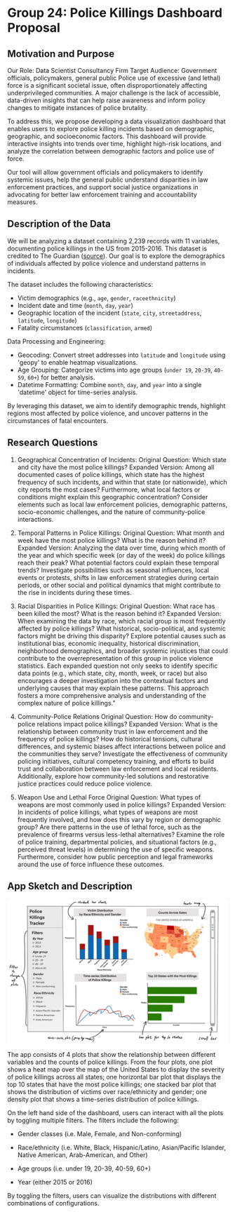 # Group 24: Police Killings Dashboard Proposal

## Motivation and Purpose

Our Role: Data Scientist Consultancy Firm Target Audience: Government
officials, policymakers, general public Police use of excessive (and
lethal) force is a significant societal issue, often disproportionately
affecting underprivileged communities. A major challenge is the lack of
accessible, data-driven insights that can help raise awareness and
inform policy changes to mitigate instances of police brutality.

To address this, we propose developing a data visualization dashboard
that enables users to explore police killing incidents based on
demographic, geographic, and socioeconomic factors. This dashboard will
provide interactive insights into trends over time, highlight high-risk
locations, and analyze the correlation between demographic factors and
police use of force.

Our tool will allow government officials and policymakers to identify
systemic issues, help the general public understand disparities in law
enforcement practices, and support social justice organizations in
advocating for better law enforcement training and accountability
measures.

## Description of the Data

We will be analyzing a dataset containing 2,239 records with 11 variables, documenting police killings in the US from 2015-2016. This dataset is credited to The Guardian ([source](http://www.theguardian.com/thecounted)). Our goal is to explore the demographics of individuals affected by police violence and understand patterns in incidents.  

The dataset includes the following characteristics:  

- Victim demographics (e.g., `age`, `gender`, `raceethnicity`)  
- Incident date and time (`month`, `day`, `year`)  
- Geographic location of the incident (`state`, `city`, `streetaddress`, `latitude`, `longitude`)  
- Fatality circumstances (`classification`, `armed`)  

Data Processing and Engineering:  

- Geocoding: Convert street addresses into `latitude` and `longitude` using 'geopy' to enable heatmap visualizations.  
- Age Grouping: Categorize victims into age groups (`under 19`, `20-39`, `40-59`, `60+`) for better analysis.  
- Datetime Formatting: Combine `month`, `day`, and `year` into a single 'datetime' object for time-series analysis.  

By leveraging this dataset, we aim to identify demographic trends, highlight regions most affected by police violence, and uncover patterns in the circumstances of fatal encounters.

## Research Questions
1. Geographical Concentration of Incidents:
Original Question: Which state and city have the most police killings?
Expanded Version: Among all documented cases of police killings, which state has the highest frequency of such incidents, and within that state (or nationwide), which city reports the most cases? Furthermore, what local factors or conditions might explain this geographic concentration? Consider elements such as local law enforcement policies, demographic patterns, socio-economic challenges, and the nature of community-police interactions.

2. Temporal Patterns in Police Killings:
Original Question: What month and week have the most police killings? What is the reason behind it?
Expanded Version: Analyzing the data over time, during which month of the year and which specific week (or day of the week) do police killings reach their peak? What potential factors could explain these temporal trends? Investigate possibilities such as seasonal influences, local events or protests, shifts in law enforcement strategies during certain periods, or other social and political dynamics that might contribute to the rise in incidents during these times.

3. Racial Disparities in Police Killings:
Original Question: What race has been killed the most? What is the reason behind it?
Expanded Version: When examining the data by race, which racial group is most frequently affected by police killings? What historical, socio-political, and systemic factors might be driving this disparity? Explore potential causes such as institutional bias, economic inequality, historical discrimination, neighborhood demographics, and broader systemic injustices that could contribute to the overrepresentation of this group in police violence statistics.
Each expanded question not only seeks to identify specific data points (e.g., which state, city, month, week, or race) but also encourages a deeper investigation into the contextual factors and underlying causes that may explain these patterns. This approach fosters a more comprehensive analysis and understanding of the complex nature of police killings."

4. Community-Police Relations
Original Question: How do community-police relations impact police killings?
Expanded Version: What is the relationship between community trust in law enforcement and the frequency of police killings? How do historical tensions, cultural differences, and systemic biases affect interactions between police and the communities they serve? Investigate the effectiveness of community policing initiatives, cultural competency training, and efforts to build trust and collaboration between law enforcement and local residents. Additionally, explore how community-led solutions and restorative justice practices could reduce police violence.

5. Weapon Use and Lethal Force
Original Question: What types of weapons are most commonly used in police killings?
Expanded Version: In incidents of police killings, what types of weapons are most frequently involved, and how does this vary by region or demographic group? Are there patterns in the use of lethal force, such as the prevalence of firearms versus less-lethal alternatives? Examine the role of police training, departmental policies, and situational factors (e.g., perceived threat levels) in determining the use of specific weapons. Furthermore, consider how public perception and legal frameworks around the use of force influence these outcomes.



## App Sketch and Description

![App Sketch](../img/sketch.png)

The app consists of 4 plots that show the relationship between different
variables and the counts of police killings. From the four plots, one
plot shows a heat map over the map of the United States to display the
severity of police killings across all states; one horizontal bar plot
that displays the top 10 states that have the most police killings; one
stacked bar plot that shows the distribution of victims over
race/ethnicity and gender; one density plot that shows a time-series
distribution of police killings.

On the left hand side of the dashboard, users can interact with all the
plots by toggling multiple filters. The filters include the following:

-   Gender classes (i.e. Male, Female, and Non-conforming)

-   Race/ethnicity (i.e. White, Black, Hispanic/Latino, Asian/Pacific
    Islander, Native American, Arab-American, and Other)

-   Age groups (i.e. under 19, 20-39, 40-59, 60+)

-   Year (either 2015 or 2016)

By toggling the filters, users can visualize the distributions with
different combinations of configurations.
